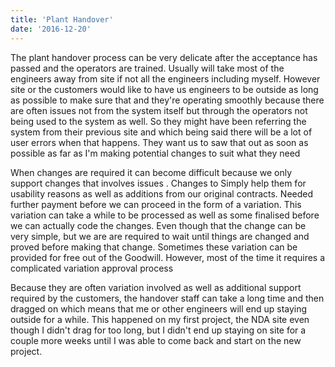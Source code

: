 ```yaml
---
title: 'Plant Handover'
date: '2016-12-20'
---
```


The plant handover process can be very delicate after the acceptance has passed and the operators are trained. Usually will take most of the engineers away from site if not all the engineers including myself. However site or the customers would like to have us engineers to be outside as long as possible to make sure that and they're operating smoothly because there are often issues not from the system itself but through the operators not being used to the system as well. So they might have been referring the system from their previous site and which being said there will be a lot of user errors when that happens. They want us to saw that out as soon as possible as far as I'm making potential changes to suit what they need 

When changes are required it can become difficult because we only support changes that involves issues . Changes to Simply help them for usability reasons as well as additions from our original contracts. Needed further payment before we can proceed in the form of a variation. This variation can take a while to be processed as well as some finalised before we can actually code the changes. Even though that the change can be very simple, but we are are required to wait until things are changed and proved before making that change. Sometimes these variation can be provided for free out of the Goodwill. However, most of the time it requires a complicated variation approval process 

Because they are often variation involved as well as additional support required by the customers, the handover staff can take a long time and then dragged on which means that me or other engineers will end up staying outside for a while. This happened on my first project, the NDA site even though I didn't drag for too long, but I didn't end up staying on site for a couple more weeks until I was able to come back and start on the new project.